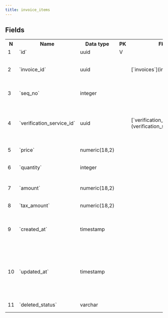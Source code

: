 ```yaml
---
title: invoice_items 
---
```


## Fields

<table style="width: 100%">
    <colgroup>
       <col span="1" style="width: 3%;"/>
       <col span="1" style="width: 12%;"/>
       <col span="1" style="width: 10%;"/>
       <col span="1" style="width: 3%;"/>
       <col span="1" style="width: 12%;"/>
       <col span="1" style="width: 60%;"/>
    </colgroup>
  <tr>
    <th>N</th>
    <th>Name</th>
    <th>Data type</th>
    <th>PK</th>
    <th>FK</th>
    <th>Description</th>
  </tr>
<tr><td>1</td><td>`id`</td><td>uuid</td><td>V</td><td></td><td>Autogenerated</td></tr>
<tr><td>2</td><td>`invoice_id`</td><td>uuid</td><td></td><td>[`invoices`](invoices.md)</td><td>Date, when the order was created (generated)</td></tr>
<tr><td>3</td><td>`seq_no`</td><td>integer</td><td></td><td></td><td>Line number within one order</td></tr>
<tr><td>4</td><td>`verification_service_id`</td><td>uuid</td><td></td><td>[`verification_services`](verification_services.md)</td><td>Product that is included in the invoice, e.g. Verification fee, Additional fee, Test fee</td></tr>
<tr><td>5</td><td>`price`</td><td>numeric(18,2)</td><td></td><td></td><td>price of the service</td></tr>
<tr><td>6</td><td>`quantity`</td><td>integer</td><td></td><td></td><td>quantity of services, default 1</td></tr>
<tr><td>7</td><td>`amount`</td><td>numeric(18,2)</td><td></td><td></td><td>Item amount in order currency (default USD)</td></tr>
<tr><td>8</td><td>`tax_amount`</td><td>numeric(18,2)</td><td></td><td></td><td>Tax (VAT) amount</td></tr>
<tr><td>9</td><td>`created_at`</td><td>timestamp</td><td></td><td></td><td>System field - date and time when the record was created</td></tr>
<tr><td>10</td><td>`updated_at`</td><td>timestamp</td><td></td><td></td><td>System field - date and time when the record was modified (or created when the record is new)</td></tr>
<tr><td>11</td><td>`deleted_status`</td><td>varchar</td><td></td><td></td><td>ACTIVE, DELETED</td></tr>

</table>